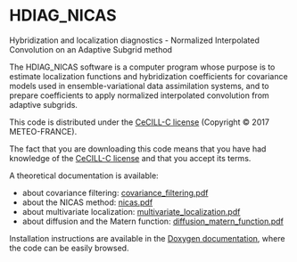 # HDIAG_NICAS
Hybridization and localization diagnostics - Normalized Interpolated Convolution on an Adaptive Subgrid method

The HDIAG_NICAS software is a computer program whose purpose is to estimate localization functions and hybridization coefficients for covariance models used in ensemble-variational data assimilation systems, and to prepare coefficients to apply normalized interpolated convolution from adaptive subgrids.

This code is distributed under the [CeCILL-C license](http://www.cecill.info/licences/Licence_CeCILL-C_V1-en.html) (Copyright © 2017 METEO-FRANCE).

The fact that you are downloading this code means that you have had knowledge of the [CeCILL-C license](http://www.cecill.info/licences/Licence_CeCILL-C_V1-en.html) and that you accept its terms.

A theoretical documentation is available: 
 - about covariance filtering: [covariance_filtering.pdf](http://github.com/benjaminmenetrier/hdiag_nicas/raw/master/doc/pdf/covariance_filtering.pdf)
 - about the NICAS method: [nicas.pdf](http://github.com/benjaminmenetrier/hdiag_nicas/raw/master/doc/pdf/nicas.pdf)
 - about multivariate localization: [multivariate_localization.pdf](http://github.com/benjaminmenetrier/hdiag_nicas/raw/master/doc/pdf/multivariate_localization.pdf)
 - about diffusion and the Matern function: [diffusion_matern_function.pdf](http://github.com/benjaminmenetrier/hdiag_nicas/raw/master/doc/pdf/diffusion_matern_function.pdf)

Installation instructions are available in the [Doxygen documentation](http://benjaminmenetrier.free.fr/hdiag_nicas/index.html), where the code can be easily browsed.
